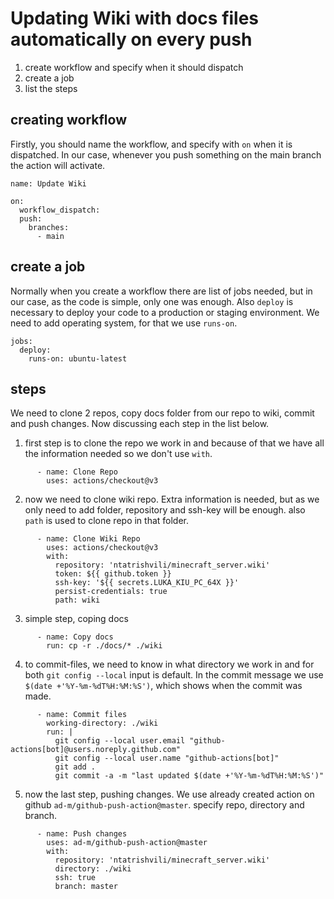 # Updating Wiki with docs files automatically on every push

1. create workflow and specify when it should dispatch
2. create a job
3. list the steps

## creating workflow
Firstly, you should name the workflow, and specify with `on` when it is dispatched. In our case, whenever you push something on the main branch the action will activate.
```
name: Update Wiki

on:
  workflow_dispatch:
  push:
    branches:
      - main
```
## create a job
Normally when you create a workflow there are list of jobs needed, but in our case, as the code is simple, only one was enough. Also `deploy` is necessary to deploy your code to a production or staging environment. We need to add operating system, for that we use `runs-on`.
```
jobs:
  deploy:
    runs-on: ubuntu-latest
``` 

## steps
We need to clone 2 repos, copy docs folder from our repo to wiki, commit and push changes. Now discussing each step in the list below.

1. first step is to clone the repo we work in and because of that we have all the information needed so we don't use `with`.
```
      - name: Clone Repo
        uses: actions/checkout@v3
```
2. now we need to clone wiki repo. Extra information is needed, but as we only need to add folder, repository and ssh-key will be enough. also `path` is used to clone repo in that folder.
```
      - name: Clone Wiki Repo
        uses: actions/checkout@v3
        with: 
          repository: 'ntatrishvili/minecraft_server.wiki'
          token: ${{ github.token }}
          ssh-key: '${{ secrets.LUKA_KIU_PC_64X }}'
          persist-credentials: true
          path: wiki
```
3. simple step, coping docs
```
      - name: Copy docs
        run: cp -r ./docs/* ./wiki
```
4. to commit-files, we need to know in what directory we work in and for both `git config --local` input is default. In the commit message we use `$(date +'%Y-%m-%dT%H:%M:%S')`, which shows when the commit was made.
```
      - name: Commit files
        working-directory: ./wiki
        run: |
          git config --local user.email "github-actions[bot]@users.noreply.github.com"
          git config --local user.name "github-actions[bot]"
          git add .
          git commit -a -m "last updated $(date +'%Y-%m-%dT%H:%M:%S')"
```  
5. now the last step, pushing changes. We use already created action on github `ad-m/github-push-action@master`. specify repo, directory and branch.
```
      - name: Push changes
        uses: ad-m/github-push-action@master
        with:
          repository: 'ntatrishvili/minecraft_server.wiki'
          directory: ./wiki
          ssh: true
          branch: master
```



